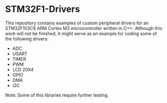 # STM32F1-Drivers

This repository contains examples of custom peripheral drivers for an STM32F103C8 ARM Cortex M3 microcontroller written in C++. Although this work will not be finished, it might serve as an example for coding some of the following drivers: 

* ADC
* USART
* TIMER
* PWM
* LCD 20X4
* GPIO
* DMA
* I2C

Note: Some of this libraries require further testing.

